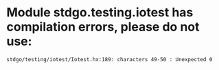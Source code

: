 # Module stdgo.testing.iotest has compilation errors, please do not use:
```
stdgo/testing/iotest/Iotest.hx:189: characters 49-50 : Unexpected 0

```

